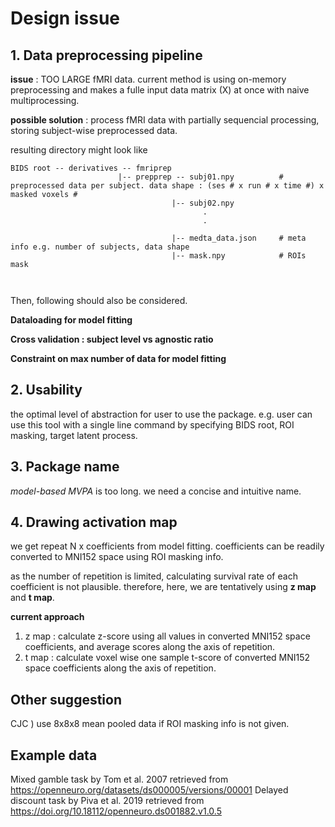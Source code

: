 # Design issue


## 1. Data preprocessing pipeline

**issue** : TOO LARGE fMRI data. current method is using on-memory preprocessing and makes a fulle input data matrix (X) at once with naive multiprocessing.

**possible solution** : process fMRI data with partially sequencial processing, storing subject-wise preprocessed data.

resulting directory might look like

```
BIDS root -- derivatives -- fmriprep
                        |-- prepprep -- subj01.npy          # preprocessed data per subject. data shape : (ses # x run # x time #) x masked voxels #
                                    |-- subj02.npy
                                           .
                                           .
                                           
                                    |-- medta_data.json     # meta info e.g. number of subjects, data shape
                                    |-- mask.npy            # ROIs mask
                                           
                          

```

Then, following should also be considered. 

**Dataloading for model fitting**

**Cross validation : subject level vs agnostic ratio**

**Constraint on max number of data for model fitting**



## 2. Usability

the optimal level of abstraction for user to use the package. e.g. user can use this tool with a single line command by specifying BIDS root, ROI masking, target latent process.

## 3. Package name

_model-based MVPA_ is too long. we need a concise and intuitive name. 

## 4. Drawing activation map

we get repeat N x coefficients from model fitting. coefficients can be readily converted to MNI152 space using ROI masking info. 

as the number of repetition is limited, calculating survival rate of each coefficient is not plausible. therefore, here, we are tentatively using **z map** and **t map**.

**current approach** 


1) z map : calculate z-score using all values in converted MNI152 space coefficients, and average scores along the axis of repetition. 
2) t map : calculate voxel wise one sample t-score of converted MNI152 space coefficients along the axis of repetition.

## Other suggestion

CJC ) use 8x8x8 mean pooled data if ROI masking info is not given.

##  Example data

Mixed gamble task by Tom et al. 2007 retrieved from https://openneuro.org/datasets/ds000005/versions/00001
Delayed discount task by Piva et al. 2019 retrieved from https://doi.org/10.18112/openneuro.ds001882.v1.0.5
